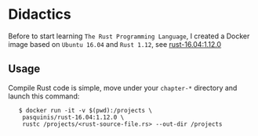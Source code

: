 # Didactics

Before to start learning `The Rust Programming Language`,  I created a Docker image based on `Ubuntu 16.04` and `Rust 1.12`, see [rust-16.04:1.12.0](https://hub.docker.com/r/pasquinis/rust-16.04/)

## Usage

Compile Rust code is simple, move under your `chapter-*` directory and launch this command:

```
   $ docker run -it -v $(pwd):/projects \
    pasquinis/rust-16.04:1.12.0 \
    rustc /projects/<rust-source-file.rs> --out-dir /projects
```
